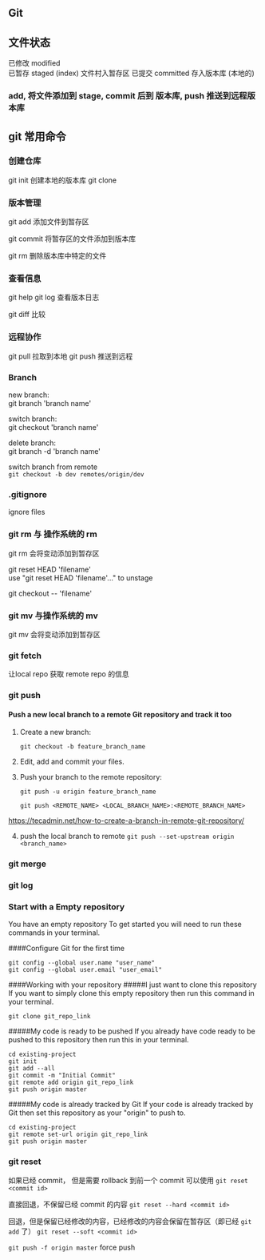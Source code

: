 Git
-----

## 文件状态

已修改 modified  
已暂存 staged (index)   文件村入暂存区
已提交 committed    存入版本库 (本地的)

### add, 将文件添加到 stage, commit 后到 版本库, push 推送到远程版本库

## git 常用命令

### 创建仓库

git init 创建本地的版本库
git clone

### 版本管理

git add  添加文件到暂存区

git commit 将暂存区的文件添加到版本库

git rm 删除版本库中特定的文件

### 查看信息

git help 
git log 查看版本日志

git diff 比较

### 远程协作

git pull 拉取到本地
git push 推送到远程

### Branch

new branch:  
git branch 'branch name'

switch branch:  
git checkout 'branch name'

delete branch:  
git branch -d 'branch name'    

switch branch from remote  
`git checkout -b dev remotes/origin/dev`

### .gitignore

ignore files 

### git rm 与 操作系统的 rm

git rm 会将变动添加到暂存区

git reset HEAD 'filename'  
use "git reset HEAD 'filename'..." to unstage

git checkout -- 'filename'

### git mv 与操作系统的 mv

git mv 会将变动添加到暂存区

### git fetch

让local repo 获取 remote repo 的信息

### git push

#### Push a new local branch to a remote Git repository and track it too

1. Create a new branch:
   
    `git checkout -b feature_branch_name`
2. Edit, add and commit your files.
3. Push your branch to the remote repository:
   
    `git push -u origin feature_branch_name`

    `git push <REMOTE_NAME> <LOCAL_BRANCH_NAME>:<REMOTE_BRANCH_NAME>`

https://tecadmin.net/how-to-create-a-branch-in-remote-git-repository/


4. push the local branch to remote
 `git push --set-upstream origin <branch_name>`

### git merge



### git log


### Start with a Empty repository

You have an empty repository
To get started you will need to run these commands in your terminal.

####Configure Git for the first time
```
git config --global user.name "user_name"
git config --global user.email "user_email"
```
####Working with your repository
#####I just want to clone this repository
If you want to simply clone this empty repository then run this command in your terminal.
```
git clone git_repo_link
```
#####My code is ready to be pushed
If you already have code ready to be pushed to this repository then run this in your terminal.
```
cd existing-project
git init
git add --all
git commit -m "Initial Commit"
git remote add origin git_repo_link
git push origin master
```

#####My code is already tracked by Git
If your code is already tracked by Git then set this repository as your "origin" to push to.
```
cd existing-project
git remote set-url origin git_repo_link
git push origin master
```


### git reset
如果已经 commit， 但是需要 rollback 到前一个 commit
可以使用
`git reset <commit id>`

直接回退，不保留已经 commit 的内容
`git reset --hard <commit id>`

回退，但是保留已经修改的内容，已经修改的内容会保留在暂存区（即已经 `git add` 了）
`git reset --soft <commit id>`


`git push -f origin master` force push
 


